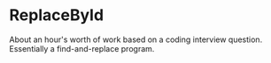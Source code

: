 # ReplaceById
About an hour's worth of work based on a coding interview question. Essentially a find-and-replace program.
